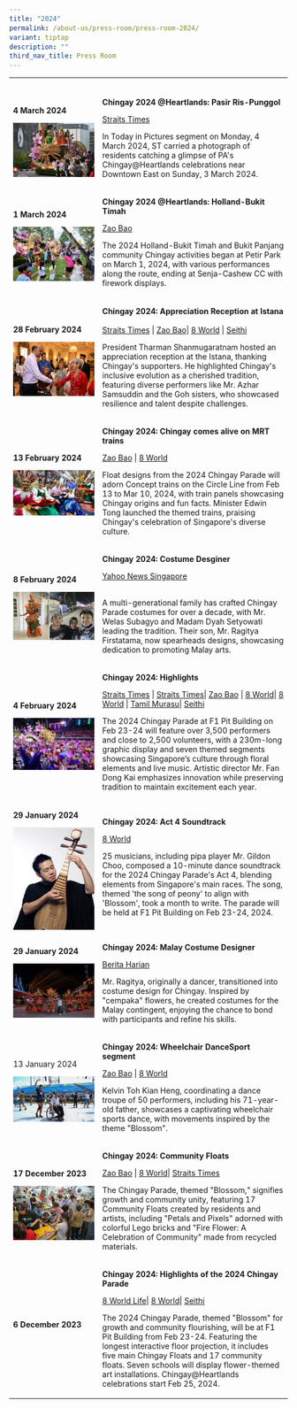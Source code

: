 ```yaml
---
title: "2024"
permalink: /about-us/press-room/press-room-2024/
variant: tiptap
description: ""
third_nav_title: Press Room
---
```

<table>
<tbody>
<tr>
<td rowspan="1" colspan="1">
<p></p>
</td>
<td rowspan="1" colspan="1">
<p></p>
</td>
</tr>
<tr>
<td rowspan="1" colspan="1">
<p><strong>4 March 2024</strong>
</p>
<p></p>
<p></p>
<div class="isomer-image-wrapper">
<img style="width: 100%" height="auto" width="100%" alt="" src="/images/Press Room/2024030392282016bum8156_01_copy.jpg">
</div>
</td>
<td rowspan="1" colspan="1">
<p><strong>Chingay 2024 @Heartlands: Pasir Ris-Punggol</strong>
</p>
<p></p>
<p><a href="https://www.straitstimes.com/multimedia/photos/today-in-pictures-march-4-2024" rel="noopener noreferrer nofollow" target="_blank">Straits Times</a>
</p>
<p></p>
<p>In Today in Pictures segment on Monday, 4 March 2024, ST carried a photograph
of residents catching a glimpse of PA's Chingay@Heartlands celebrations
near Downtown East on Sunday, 3 March 2024.</p>
<p></p>
</td>
</tr>
<tr>
<td rowspan="1" colspan="1">
<p><strong>1 March 2024</strong>
</p>
<p></p>
<div class="isomer-image-wrapper">
<img style="width: 100%" height="auto" width="100%" alt="" src="/images/Press Room/2024030127427464taym5186_0_copy.jpg">
</div>
</td>
<td rowspan="1" colspan="1">
<p><strong>Chingay 2024 @Heartlands: Holland-Bukit Timah</strong>
</p>
<p></p>
<p><a href="https://www.zaobao.com.sg/realtime/singapore/story20240301-1471583" rel="noopener noreferrer nofollow" target="_blank">Zao Bao</a>
</p>
<p></p>
<p>The 2024 Holland-Bukit Timah and Bukit Panjang community Chingay activities
began at Petir Park on March 1, 2024, with various performances along the
route, ending at Senja-Cashew CC with firework displays.</p>
<p></p>
</td>
</tr>
<tr>
<td rowspan="1" colspan="1">
<p><strong>28 February 2024</strong>
</p>
<p></p>
<div class="isomer-image-wrapper">
<img style="width: 100%" height="auto" width="100%" alt="" src="/images/Press Room/2024022864761719snapseed_copy.jpg">
</div>
</td>
<td rowspan="1" colspan="1">
<p><strong>Chingay 2024: Appreciation Reception at Istana</strong> 
<br>
<br><a href="https://www.straitstimes.com/singapore/president-tharman-thanks-chingay-performers-sponsors-at-istana" rel="noopener noreferrer nofollow" target="_blank">Straits Times</a> |
<a href="https://www.zaobao.com.sg/news/singapore/story20240228-1470976" rel="noopener noreferrer nofollow" target="_blank">Zao Bao</a>| <a href="https://www.8world.com/singapore/president-tharman-shanmugaratnam-to-host-the-chingay-2024-appreciation-reception-at-the" rel="noopener noreferrer nofollow" target="_blank">8 World</a> |
<a href="https://seithi.mediacorp.sg/singapore/president-tharman-shanmugaratnam-hosted-reception-thank-key-contributors-chingay-parade-718441" rel="noopener noreferrer nofollow" target="_blank">Seithi</a>
</p>
<p></p>
<p></p>
<p>President Tharman Shanmugaratnam hosted an appreciation reception at the
Istana, thanking Chingay's supporters. He highlighted Chingay's inclusive
evolution as a cherished tradition, featuring diverse performers like Mr.
Azhar Samsuddin and the Goh sisters, who showcased resilience and talent
despite challenges.</p>
<p></p>
</td>
</tr>
<tr>
<td rowspan="1" colspan="1">
<p><strong>13 February 2024</strong>
</p>
<div class="isomer-image-wrapper">
<img style="width: 100%" height="auto" width="100%" alt="" src="/images/Press Room/MRT.jpg">
</div>
</td>
<td rowspan="1" colspan="1">
<p><strong>Chingay 2024: Chingay comes alive on MRT trains</strong>
</p>
<p></p>
<p><a href="https://www.zaobao.com.sg/news/singapore/story20240214-1467914" rel="noopener noreferrer nofollow" target="_blank">Zao Bao</a> |
<a href="https://www.8world.com/singapore/chingay-2024-concept-train-2371821" rel="noopener noreferrer nofollow" target="_blank">8 World</a>
</p>
<p></p>
<p>Float designs from the 2024 Chingay Parade will adorn Concept trains on
the Circle Line from Feb 13 to Mar 10, 2024, with train panels showcasing
Chingay origins and fun facts. Minister Edwin Tong launched the themed
trains, praising Chingay's celebration of Singapore's diverse culture.</p>
<p></p>
</td>
</tr>
<tr>
<td rowspan="1" colspan="1">
<p><strong>8 February 2024</strong>
</p>
<p></p>
<p></p>
<div class="isomer-image-wrapper">
<img style="width: 100%" height="auto" width="100%" alt="" src="/images/Press Room/754aa620_aa0c_11ee_b1d3_0a69a95ad65f_copy.jpg">
</div>
</td>
<td rowspan="1" colspan="1">
<p><strong>Chingay 2024: Costume Desginer </strong>
<br>
</p>
<p><a href="https://sg.news.yahoo.com/chingay-parade-playground-designer-tailor-costumes-malay-fusion-dancers-062450677.html?guccounter=1" rel="noopener noreferrer nofollow" target="_blank">Yahoo News Singapore</a>
</p>
<p>
<br>A multi-generational family has crafted Chingay Parade costumes for over
a decade, with Mr. Welas Subagyo and Madam Dyah Setyowati leading the tradition.
Their son, Mr. Ragitya Firstatama, now spearheads designs, showcasing dedication
to promoting Malay arts.</p>
<p></p>
</td>
</tr>
<tr>
<td rowspan="1" colspan="1">
<p><strong>4 February 2024</strong>
</p>
<p></p>
<p></p>
<div class="isomer-image-wrapper">
<img style="width: 100%" height="auto" width="100%" alt="" src="/images/Press Room/2024020367737130img1557_copy.jpg">
</div>
</td>
<td rowspan="1" colspan="1">
<p><strong>Chingay 2024: Highlights</strong>
</p>
<p></p>
<p><a href="https://www.straitstimes.com/videos/chingay-2024-preview-highlights-of-this-year%E2%80%99s-parade/6346197234112" rel="noopener noreferrer nofollow" target="_blank">Straits Times</a> |
<a href="https://www.straitstimes.com/singapore/international-dance-groups-opera-by-kids-among-highlights-at-chingay-2024" rel="noopener noreferrer nofollow" target="_blank">Straits Times</a>| <a href="https://www.8world.com/singapore/chingay-2024-media-preview-2363826" rel="noopener noreferrer nofollow" target="_blank">Zao Bao</a> |
<a href="https://www.8world.com/singapore/chingay-2024-media-preview-2363826" rel="noopener noreferrer nofollow" target="_blank">8 World</a>| <a href="https://www.8world.com/videos/news-bite/chingay-preview-2363881" rel="noopener noreferrer nofollow" target="_blank">8 World</a> |
<a href="https://www.tamilmurasu.com.sg/singapore/story20240204-145569" rel="noopener noreferrer nofollow" target="_blank">Tamil Murasu</a>| <a href="https://seithi.mediacorp.sg/singapore/chingay-parade-2024-colours-and-flowers-714276" rel="noopener noreferrer nofollow" target="_blank">Seithi</a>
</p>
<p></p>
<p>The 2024 Chingay Parade at F1 Pit Building on Feb 23-24 will feature over
3,500 performers and close to 2,500 volunteers, with a 230m-long graphic
display and seven themed segments showcasing Singapore’s culture through
floral elements and live music. Artistic director Mr. Fan Dong Kai emphasizes
innovation while preserving tradition to maintain excitement each year.</p>
<p></p>
</td>
</tr>
<tr>
<td rowspan="1" colspan="1">
<p><strong>29 January 2024</strong>
</p>
<p></p>
<p></p>
<div class="isomer-image-wrapper">
<img style="width: 100%" height="auto" width="100%" alt="" src="/images/Press Room/2024_25__________________8world.jpg">
</div>
</td>
<td rowspan="1" colspan="1">
<p><strong>Chingay 2024: Act 4 Soundtrack</strong>
</p>
<p></p>
<p><a href="https://www.8world.com/singapore/chingay-music-2358386" rel="noopener noreferrer nofollow" target="_blank">8 World</a>
</p>
<p></p>
<p>25 musicians, including pipa player Mr. Gildon Choo, composed a 10-minute
dance soundtrack for the 2024 Chingay Parade's Act 4, blending elements
from Singapore's main races. The song, themed 'the song of peony' to align
with 'Blossom', took a month to write. The parade will be held at F1 Pit
Building on Feb 23-24, 2024.</p>
<p></p>
</td>
</tr>
<tr>
<td rowspan="1" colspan="1">
<p><strong>29 January 2024</strong>
</p>
<p></p>
<div class="isomer-image-wrapper">
<img style="width: 100%;" height="auto" width="100%" src="/images/Press%20Room/2024011899687303dsc08765_0_copy.jpg">
</div>
<p></p>
</td>
<td rowspan="1" colspan="1">
<p><strong>Chingay 2024: Malay Costume Designer</strong>
</p>
<p></p>
<p><a href="https://www.beritaharian.sg/bahasa-budaya/bermula-sebagai-penari-kini-pereka-kostum-kontinjen-melayu-chingay-2024" rel="noopener noreferrer nofollow" target="_blank">Berita Harian</a>
</p>
<p></p>
<p>Mr. Ragitya, originally a dancer, transitioned into costume design for
Chingay. Inspired by "cempaka" flowers, he created costumes for the Malay
contingent, enjoying the chance to bond with participants and refine his
skills.</p>
<p></p>
</td>
</tr>
<tr>
<td rowspan="1" colspan="1">
<p>13 January 2024</p>
<p></p>
<p></p>
<div class="isomer-image-wrapper">
<img style="width: 100%" height="auto" width="100%" alt="" src="/images/Press Room/whatsapp_image_2024_01_13_at_20_55_41_1_copy_2.jpg">
</div>
</td>
<td rowspan="1" colspan="1">
<p><strong>Chingay 2024: Wheelchair DanceSport segment</strong>
</p>
<p></p>
<p><a href="https://www.zaobao.com.sg/news/singapore/story20240112-1461762" rel="noopener noreferrer nofollow" target="_blank">Zao Bao</a> |
<a href="https://www.8world.com/singapore/chingay-father-son-2344811" rel="noopener noreferrer nofollow" target="_blank">8 World</a>
</p>
<p></p>
<p>Kelvin Toh Kian Heng, coordinating a dance troupe of 50 performers, including
his 71-year-old father, showcases a captivating wheelchair sports dance,
with movements inspired by the theme "Blossom".</p>
<p></p>
</td>
</tr>
<tr>
<td rowspan="1" colspan="1">
<p><strong>17 December 2023</strong>
</p>
<p></p>
<p></p>
<div class="isomer-image-wrapper">
<img style="width: 100%" height="auto" width="100%" alt="" src="/images/Press Room/ST19288_0_copy.jpg">
</div>
</td>
<td rowspan="1" colspan="1">
<p><strong>Chingay 2024: Community Floats</strong>
</p>
<p></p>
<p><a href="https://www.zaobao.com.sg/news/singapore/story20231217-1456679" rel="noopener noreferrer nofollow" target="_blank">Zao Bao</a> |
<a href="https://www.8world.com/singapore/chingay-2024-community-float-2321096" rel="noopener noreferrer nofollow" target="_blank">8 World</a>| <a href="https://www.straitstimes.com/singapore/teamwork-makes-the-dream-float-for-this-year-s-chingay-parade" rel="noopener noreferrer nofollow" target="_blank">Straits Times</a>
</p>
<p></p>
<p>The Chingay Parade, themed "Blossom," signifies growth and community unity,
featuring 17 Community Floats created by residents and artists, including
"Petals and Pixels" adorned with colorful Lego bricks and "Fire Flower:
A Celebration of Community" made from recycled materials.</p>
<p></p>
</td>
</tr>
<tr>
<td rowspan="1" colspan="1">
<p><strong>6 December 2023</strong>
</p>
<p></p>
<p></p>
<div class="isomer-image-wrapper">
<img style="width: 100%" height="auto" width="100%" alt="" src="/images/Chingay2024/Chingay_2024_Keyvisual___Square_2mb.jpg">
</div>
</td>
<td rowspan="1" colspan="1">
<p><strong>Chingay 2024: Highlights of the 2024 Chingay Parade</strong>
</p>
<p></p>
<p><a href="https://entlife.8world.com/travel/chingay-2024-2313771" rel="noopener noreferrer nofollow" target="_blank">8 World Life</a>|
<a href="https://www.8world.com/singapore/chingay-2311941" rel="noopener noreferrer nofollow" target="_blank">8 World</a>| <a href="https://seithi.mediacorp.sg/singapore/chingay-2024-special-segment-704521" rel="noopener noreferrer nofollow" target="_blank">Seithi</a>
</p>
<p></p>
<p>The 2024 Chingay Parade, themed "Blossom" for growth and community flourishing,
will be at F1 Pit Building from Feb 23-24. Featuring the longest interactive
floor projection, it includes five main Chingay Floats and 17 community
floats. Seven schools will display flower-themed art installations. Chingay@Heartlands
celebrations start Feb 25, 2024.</p>
<p></p>
</td>
</tr>
</tbody>
</table>
<p></p>